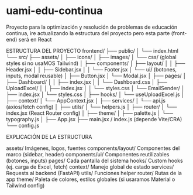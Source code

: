 # uami-edu-continua
Proyecto para la optimización y resolución de problemas de educación continua, ire actualizando la estructura del proyecto pero esta parte (front-end) será en React

ESTRUCTURA DEL PROYECTO
frontend/
├── public/
│   └── index.html
└── src/
    ├── assets/
    │   ├── icons/
    │   ├── images/
    │   └── css/ (global styles si no usaMOS Tailwind)
    │
    ├── components/
    │   ├── layout/
    │   │   ├── Header.jsx
    │   │   ├── Sidebar.jsx
    │   │   └── Footer.jsx
    │   └── ui/ (botones, inputs, modal reusable)
    │       ├── Button.jsx
    │       └── Modal.jsx
    │
    ├── pages/
    │   ├── Dashboard/
    │   │   ├── index.jsx
    │   │   └── Dashboard.css
    │   ├── UploadExcel/
    │   │   ├── index.jsx
    │   │   └── styles.css
    │   └── EmailSender/
    │       ├── index.jsx
    │       └── styles.css
    │
    ├── hooks/
    │   └── useUploadExcel.js
    │
    ├── context/
    │   └── AppContext.jsx
    │
    ├── services/
    │   └── api.js (axios/fetch config)
    │
    ├── utils/
    │   └── helpers.js
    │
    ├── router/
    │   └── index.jsx (React Router config)
    │
    ├── theme/
    │   ├── palette.js
    │   └── typography.js
    │
    ├── App.jsx
    ├── main.jsx / index.js (depende Vite/CRA)
    └── config.js
    
EXPLICACIÓN DE LA ESTRUCTURA

assets/	Imágenes, logos, fuentes
components/layout/	Componentes del marco (sidebar, header)
components/ui/	Componentes reutilizables (botones, inputs)
pages/	Cada pantalla del sistema
hooks/	Custom hooks (ej. carga de Excel, fetch)
context/	Manejo global de estado
services/	Requests al backend (FastAPI)
utils/	Funciones helper
router/	Rutas de la app
theme/	Paleta de colores, estilos globales (si usaramos Material o Tailwind config)
